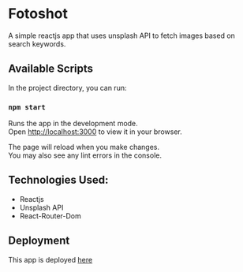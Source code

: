 # Fotoshot

A simple reactjs app that uses unsplash API to fetch images based on search keywords.

## Available Scripts

In the project directory, you can run:

### `npm start`

Runs the app in the development mode.\
Open [http://localhost:3000](http://localhost:3000) to view it in your browser.

The page will reload when you make changes.\
You may also see any lint errors in the console.

## Technologies Used:

- Reactjs
- Unsplash API
- React-Router-Dom

## Deployment

This app is deployed [here](https://fotoshot.onrender.com)
